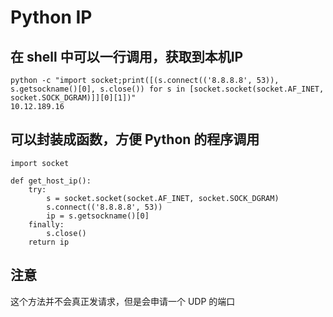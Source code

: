 # Python IP


##  在 shell 中可以一行调用，获取到本机IP
```
python -c "import socket;print([(s.connect(('8.8.8.8', 53)), s.getsockname()[0], s.close()) for s in [socket.socket(socket.AF_INET, socket.SOCK_DGRAM)]][0][1])"
10.12.189.16
```

## 可以封装成函数，方便 Python 的程序调用
```
import socket

def get_host_ip():
    try:
        s = socket.socket(socket.AF_INET, socket.SOCK_DGRAM)
        s.connect(('8.8.8.8', 53))
        ip = s.getsockname()[0]
    finally:
        s.close()
    return ip
```

## 注意

这个方法并不会真正发请求，但是会申请一个 UDP 的端口
